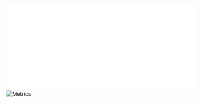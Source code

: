 ![Metrics](https://github.com/tavasolireza/tavasolireza/blob/main/github-metrics.svg)
![Metrics](https://github.com/tavasolireza/tavasolireza/blob/main/metrics.additional.svg)
